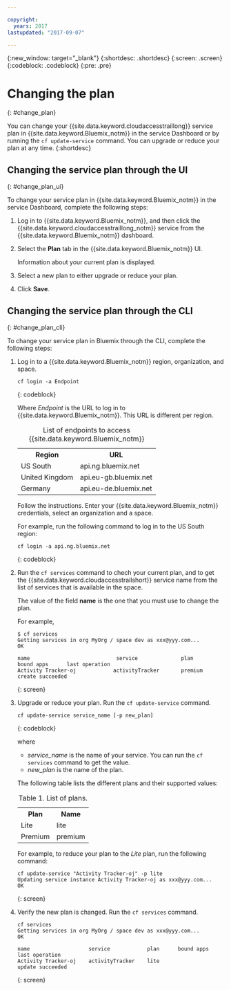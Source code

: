 ```yaml
---

copyright:
  years: 2017
lastupdated: "2017-09-07"

---
```


{:new_window: target="_blank"}
{:shortdesc: .shortdesc}
{:screen: .screen}
{:codeblock: .codeblock}
{:pre: .pre}


# Changing the plan
{: #change_plan}

You can change your {{site.data.keyword.cloudaccesstraillong}} service plan in {{site.data.keyword.Bluemix_notm}} in the service Dashboard or by running the `cf update-service` command. You can upgrade or reduce your plan at any time.
{:shortdesc}

## Changing the service plan through the UI
{: #change_plan_ui}

To change your service plan in {{site.data.keyword.Bluemix_notm}} in the service Dashboard, complete the following steps:

1. Log in to {{site.data.keyword.Bluemix_notm}}, and then click the {{site.data.keyword.cloudaccesstraillong_notm}} service from the {{site.data.keyword.Bluemix_notm}} dashboard. 
    
2. Select the **Plan** tab in the {{site.data.keyword.Bluemix_notm}} UI.

    Information about your current plan is displayed.
	
3. Select a new plan to either upgrade or reduce your plan. 

4. Click **Save**.



## Changing the service plan through the CLI
{: #change_plan_cli}

To change your service plan in Bluemix through the CLI, complete the following steps:

1. Log in to a {{site.data.keyword.Bluemix_notm}} region, organization, and space. 

    ```
    cf login -a Endpoint
    ```
    {: codeblock}
	
	Where *Endpoint* is the URL to log in to {{site.data.keyword.Bluemix_notm}}. This URL is different per region.
	
	<table>
	    <caption>List of endpoints to access {{site.data.keyword.Bluemix_notm}}</caption>
		<tr>
		  <th>Region</th>
		  <th>URL</th>
		</tr>
		<tr>
		  <td>US South</td>
		  <td>api.ng.bluemix.net</td>
		</tr>
		<tr>
		  <td>United Kingdom</td>
		  <td>api.eu-gb.bluemix.net</td>
		</tr>
		<tr>
		  <td>Germany</td>
		  <td>api.eu-de.bluemix.net</td>
		</tr>
	</table>

    Follow the instructions. Enter your {{site.data.keyword.Bluemix_notm}} credentials, select an organization and a space. 

    For example, run the following command to log in to the US South region:
	
	```
	cf login -a api.ng.bluemix.net
	```
	{: codeblock}
	
2. Run the `cf services` command to chech your current plan, and to get the {{site.data.keyword.cloudaccesstrailshort}} service name from the list of services that is available in the space. 

    The value of the field **name** is the one that you must use to change the plan. 

    For example,
	
	```
	$ cf services
    Getting services in org MyOrg / space dev as xxx@yyy.com...
    OK
    
    name                            service              plan          bound apps      last operation
    Activity Tracker-oj            activityTracker       premium                       create succeeded
    ```
	{: screen}
    
3. Upgrade or reduce your plan. Run the `cf update-service` command.
    
	```
	cf update-service service_name [-p new_plan]
	```
	{: codeblock}
	
	where 
	
	* *service_name* is the name of your service. You can run the `cf services` command to get the value.
	* *new_plan* is the name of the plan.
	
	The following table lists the different plans and their supported values:
	
	<table>
	  <caption>Table 1. List of plans.</caption>
	  <tr>
	    <th>Plan</th>
	    <th>Name</th>
	  </tr>
	  <tr>
	    <td>Lite</td>
	    <td>lite</td>
	  </tr>
	  <tr>
	    <td>Premium</td>
	    <td>premium</td>
	  </tr>
	</table>
	
	For example, to reduce your plan to the *Lite* plan, run the following command:
	
	```
	cf update-service "Activity Tracker-oj" -p lite
    Updating service instance Activity Tracker-oj as xxx@yyy.com...
    OK
	```
	{: screen}

4. Verify the new plan is changed. Run the `cf services` command.

    ```
	cf services
    Getting services in org MyOrg / space dev as xxx@yyy.com...
    OK

    name                   service            plan      bound apps   last operation
    Activity Tracker-oj    activityTracker    lite                   update succeeded
	```
	{: screen}





